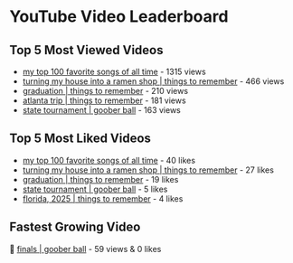 # YouTube Video Leaderboard

## Top 5 Most Viewed Videos
- [my top 100 favorite songs of all time](https://youtu.be/zYnjnriU374) - 1315 views
- [turning my house into a ramen shop | things to remember](https://youtu.be/RBDZBPQs_fI) - 466 views
- [graduation | things to remember](https://youtu.be/l2r22Se8iw4) - 210 views
- [atlanta trip | things to remember](https://youtu.be/aROtkPs8i34) - 181 views
- [state tournament | goober ball](https://youtu.be/Ci5MFGdfzOE) - 163 views

## Top 5 Most Liked Videos
- [my top 100 favorite songs of all time](https://youtu.be/zYnjnriU374) - 40 likes
- [turning my house into a ramen shop | things to remember](https://youtu.be/RBDZBPQs_fI) - 27 likes
- [graduation | things to remember](https://youtu.be/l2r22Se8iw4) - 19 likes
- [state tournament | goober ball](https://youtu.be/Ci5MFGdfzOE) - 5 likes
- [florida, 2025 | things to remember](https://youtu.be/EGSwAs7yjAY) - 4 likes

## Fastest Growing Video
🔹 [finals | goober ball](https://youtu.be/srDTP8KR9QE) - 59 views & 0 likes
